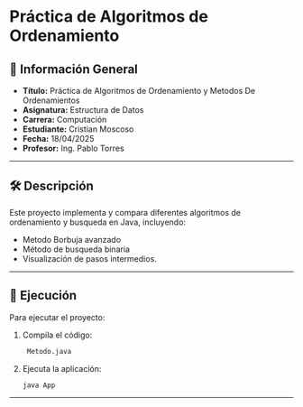 
# Práctica de Algoritmos de Ordenamiento

## 📌 Información General

- **Título:** Práctica de Algoritmos de Ordenamiento y Metodos De Ordenamientos
- **Asignatura:** Estructura de Datos
- **Carrera:** Computación
- **Estudiante:** Cristian Moscoso
- **Fecha:** 18/04/2025
- **Profesor:** Ing. Pablo Torres

---

## 🛠️ Descripción

Este proyecto implementa y compara diferentes algoritmos de ordenamiento y busqueda en Java, incluyendo:
- Metodo Borbuja avanzado
- Método de busqueda binaria
- Visualización de pasos intermedios.

---

## 🚀 Ejecución

Para ejecutar el proyecto:

1. Compila el código:
    ```bash
     Metodo.java
    ```
2. Ejecuta la aplicación:
    ```bash
    java App
    ```
    
---

